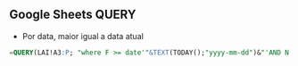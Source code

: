 ## Google Sheets QUERY

- Por data, maior igual a data atual
```sql
=QUERY(LAI!A3:P; "where F >= date'"&TEXT(TODAY();"yyyy-mm-dd")&"'AND N IS NOT null AND O IS NOT null"; 0)
```